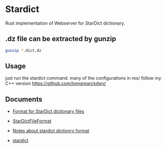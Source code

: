# Stardict

Rust implementation of Webserver for StarDict dictionary.

## .dz file can be extracted by gunzip

```bash
gunzip *.dict.dz
```

## Usage
just run the stardict command. many of the configurations in res/ follow my C++ version https://github.com/tomgrean/sdwv/

## Documents

-   [Format for StarDict dictionary files](https://github.com/huzheng001/stardict-3/blob/master/dict/doc/StarDictFileFormat)

-   [StarDictFileFormat](https://github.com/huzheng001/stardict-3/blob/master/dict/doc/StarDictFileFormat)

-   [Notes about stardict dictionry format](http://dhyannataraj.github.io/blog/2010/10/04/Notes-about-stardict-dictionry-format/)

-   [stardict](http://kdr2.com/resource/stardict.html)


